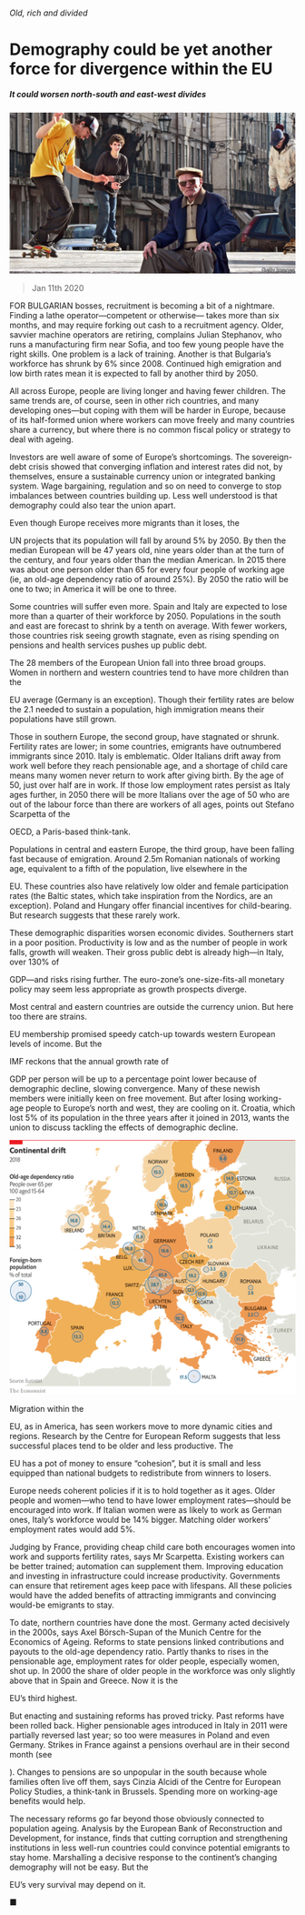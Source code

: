 ###### Old, rich and divided

# Demography could be yet another force for divergence within the EU 

##### It could worsen north-south and east-west divides 

![image](images/20200111_FNP004.jpg) 

> Jan 11th 2020 

FOR BULGARIAN bosses, recruitment is becoming a bit of a nightmare. Finding a lathe operator—competent or otherwise— takes more than six months, and may require forking out cash to a recruitment agency. Older, savvier machine operators are retiring, complains Julian Stephanov, who runs a manufacturing firm near Sofia, and too few young people have the right skills. One problem is a lack of training. Another is that Bulgaria’s workforce has shrunk by 6% since 2008. Continued high emigration and low birth rates mean it is expected to fall by another third by 2050. 

All across Europe, people are living longer and having fewer children. The same trends are, of course, seen in other rich countries, and many developing ones—but coping with them will be harder in Europe, because of its half-formed union where workers can move freely and many countries share a currency, but where there is no common fiscal policy or strategy to deal with ageing. 

Investors are well aware of some of Europe’s shortcomings. The sovereign-debt crisis showed that converging inflation and interest rates did not, by themselves, ensure a sustainable currency union or integrated banking system. Wage bargaining, regulation and so on need to converge to stop imbalances between countries building up. Less well understood is that demography could also tear the union apart. 

Even though Europe receives more migrants than it loses, the  

UN projects that its population will fall by around 5% by 2050. By then the median European will be 47 years old, nine years older than at the turn of the century, and four years older than the median American. In 2015 there was about one person older than 65 for every four people of working age (ie, an old-age dependency ratio of around 25%). By 2050 the ratio will be one to two; in America it will be one to three. 

Some countries will suffer even more. Spain and Italy are expected to lose more than a quarter of their workforce by 2050. Populations in the south and east are forecast to shrink by a tenth on average. With fewer workers, those countries risk seeing growth stagnate, even as rising spending on pensions and health services pushes up public debt. 

The 28 members of the European Union fall into three broad groups. Women in northern and western countries tend to have more children than the  

EU average (Germany is an exception). Though their fertility rates are below the 2.1 needed to sustain a population, high immigration means their populations have still grown. 

Those in southern Europe, the second group, have stagnated or shrunk. Fertility rates are lower; in some countries, emigrants have outnumbered immigrants since 2010. Italy is emblematic. Older Italians drift away from work well before they reach pensionable age, and a shortage of child care means many women never return to work after giving birth. By the age of 50, just over half are in work. If those low employment rates persist as Italy ages further, in 2050 there will be more Italians over the age of 50 who are out of the labour force than there are workers of all ages, points out Stefano Scarpetta of the  

OECD, a Paris-based think-tank. 

Populations in central and eastern Europe, the third group, have been falling fast because of emigration. Around 2.5m Romanian nationals of working age, equivalent to a fifth of the population, live elsewhere in the  

EU. These countries also have relatively low older and female participation rates (the Baltic states, which take inspiration from the Nordics, are an exception). Poland and Hungary offer financial incentives for child-bearing. But research suggests that these rarely work. 

These demographic disparities worsen economic divides. Southerners start in a poor position. Productivity is low and as the number of people in work falls, growth will weaken. Their gross public debt is already high—in Italy, over 130% of  

GDP—and risks rising further. The euro-zone’s one-size-fits-all monetary policy may seem less appropriate as growth prospects diverge. 

Most central and eastern countries are outside the currency union. But here too there are strains.  

EU membership promised speedy catch-up towards western European levels of income. But the  

IMF reckons that the annual growth rate of  

GDP per person will be up to a percentage point lower because of demographic decline, slowing convergence. Many of these newish members were initially keen on free movement. But after losing working-age people to Europe’s north and west, they are cooling on it. Croatia, which lost 5% of its population in the three years after it joined in 2013, wants the union to discuss tackling the effects of demographic decline. 

![image](images/20200111_FNM913.png) 

Migration within the  

EU, as in America, has seen workers move to more dynamic cities and regions. Research by the Centre for European Reform suggests that less successful places tend to be older and less productive. The  

EU has a pot of money to ensure “cohesion”, but it is small and less equipped than national budgets to redistribute from winners to losers. 

Europe needs coherent policies if it is to hold together as it ages. Older people and women—who tend to have lower employment rates—should be encouraged into work. If Italian women were as likely to work as German ones, Italy’s workforce would be 14% bigger. Matching older workers’ employment rates would add 5%. 

Judging by France, providing cheap child care both encourages women into work and supports fertility rates, says Mr Scarpetta. Existing workers can be better trained; automation can supplement them. Improving education and investing in infrastructure could increase productivity. Governments can ensure that retirement ages keep pace with lifespans. All these policies would have the added benefits of attracting immigrants and convincing would-be emigrants to stay. 

To date, northern countries have done the most. Germany acted decisively in the 2000s, says Axel Börsch-Supan of the Munich Centre for the Economics of Ageing. Reforms to state pensions linked contributions and payouts to the old-age dependency ratio. Partly thanks to rises in the pensionable age, employment rates for older people, especially women, shot up. In 2000 the share of older people in the workforce was only slightly above that in Spain and Greece. Now it is the  

EU’s third highest. 

But enacting and sustaining reforms has proved tricky. Past reforms have been rolled back. Higher pensionable ages introduced in Italy in 2011 were partially reversed last year; so too were measures in Poland and even Germany. Strikes in France against a pensions overhaul are in their second month (see  

). Changes to pensions are so unpopular in the south because whole families often live off them, says Cinzia Alcidi of the Centre for European Policy Studies, a think-tank in Brussels. Spending more on working-age benefits would help. 

The necessary reforms go far beyond those obviously connected to population ageing. Analysis by the European Bank of Reconstruction and Development, for instance, finds that cutting corruption and strengthening institutions in less well-run countries could convince potential emigrants to stay home. Marshalling a decisive response to the continent’s changing demography will not be easy. But the  

EU’s very survival may depend on it.  

■